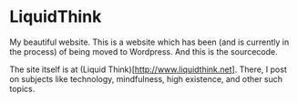 # LiquidThink

My beautiful website. This is a website which has been (and is currently in the process) of being moved to Wordpress. And this is the sourcecode.

The site itself is at (Liquid Think)[http://www.liquidthink.net]. There, I post on subjects like technology, mindfulness, high existence, and other such topics.
